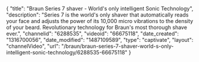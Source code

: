 {
    "title": "Braun Series 7 shaver - World's only intelligent Sonic Technology",
    "description": "Series 7 is the world's only shaver that automatically reads your face and adjusts the power of its 10,000 micro vibrations to the density of your beard. Revolutionary technology for Braun's most thorough shave ever.",
    "channelid": "6288535",
    "videoid": "66675118",
    "date_created": "1316700056",
    "date_modified": "1487109589",
    "type": "captivate",
    "layout": "channelVideo",
    "url": "\/braun\/braun-series-7-shaver-world-s-only-intelligent-sonic-technology\/6288535-66675118"
}
